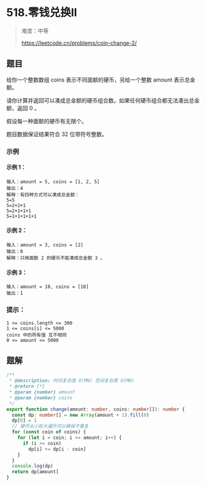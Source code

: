 # 518.零钱兑换II

> 难度：中等
>
> https://leetcode.cn/problems/coin-change-2/

## 题目

给你一个整数数组 coins 表示不同面额的硬币，另给一个整数 amount 表示总金额。

请你计算并返回可以凑成总金额的硬币组合数。如果任何硬币组合都无法凑出总金额，返回 0 。

假设每一种面额的硬币有无限个。 

题目数据保证结果符合 32 位带符号整数。

### 示例

#### 示例 1：

```
输入：amount = 5, coins = [1, 2, 5]
输出：4
解释：有四种方式可以凑成总金额：
5=5
5=2+2+1
5=2+1+1+1
5=1+1+1+1+1
```

#### 示例 2：

```
输入：amount = 3, coins = [2]
输出：0
解释：只用面额 2 的硬币不能凑成总金额 3 。
```

#### 示例 3：

```
输入：amount = 10, coins = [10] 
输出：1
```

### 提示：

```
1 <= coins.length <= 300
1 <= coins[i] <= 5000
coins 中的所有值 互不相同
0 <= amount <= 5000
```

## 题解

```ts
/**
 * @description: 时间复杂度 O(MN) 空间复杂度 O(MN)
 * @return {*}
 * @param {number} amount
 * @param {number} coins
 */
export function change(amount: number, coins: number[]): number {
  const dp: number[] = new Array(amount + 1).fill(0)
  dp[0] = 1
  // 硬币从小到大遍历可以确保不重复
  for (const coin of coins) {
    for (let i = coin; i <= amount; i++) {
      if (i >= coin)
        dp[i] += dp[i - coin]
    }
  }
  console.log(dp)
  return dp[amount]
}
```
